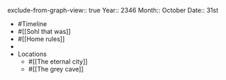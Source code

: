exclude-from-graph-view:: true
Year:: 2346
Month:: October
Date:: 31st

- #Timeline
- #[[Sohl that was]]
- #[[Home rules]]
-
- Locations
	- #[[The eternal city]]
	- #[[The grey cave]]